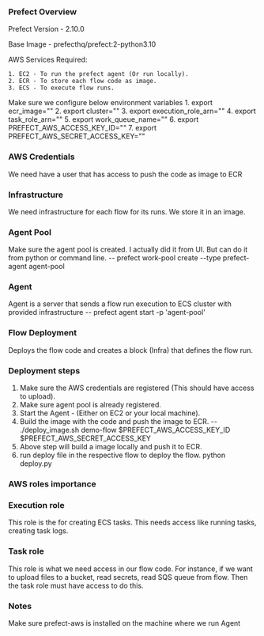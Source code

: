 ### Prefect Overview

 Prefect Version - 2.10.0

 Base Image - prefecthq/prefect:2-python3.10

 AWS Services Required:

    1. EC2 - To run the prefect agent (Or run locally).
    2. ECR - To store each flow code as image.
    3. ECS - To execute flow runs.

Make sure we configure below environment variables
    1. export ecr_image=""
    2. export cluster=""
    3. export execution_role_arn=""
    4. export task_role_arn=""
    5. export work_queue_name=""
    6. export PREFECT_AWS_ACCESS_KEY_ID=""
    7. export PREFECT_AWS_SECRET_ACCESS_KEY=""


### AWS Credentials
We need have a user that has access to push the code as image to ECR

### Infrastructure
We need infrastructure for each flow for its runs. We store it in an image.

### Agent Pool
Make sure the agent pool is created. I actually did it from UI. But can do it from python or command line.
    -- prefect work-pool create --type prefect-agent agent-pool

### Agent
Agent is a server that sends a flow run execution to ECS cluster with provided infrastructure
    -- prefect agent start -p 'agent-pool'

### Flow Deployment
Deploys the flow code and creates a block (Infra) that defines the flow run.


### Deployment steps
1. Make sure the AWS credentials are registered (This should have access to upload).
2. Make sure agent pool is already registered.
3. Start the Agent - (Either on EC2 or your local machine).
4. Build the image with the code and push the image to ECR.
    -- ./deploy_image.sh demo-flow $PREFECT_AWS_ACCESS_KEY_ID $PREFECT_AWS_SECRET_ACCESS_KEY
5. Above step will build a image locally and push it to ECR.
6. run deploy file in the respective flow to deploy the flow.
    python deploy.py


### AWS roles importance

### Execution role
This role is the for creating ECS tasks. This needs access like running tasks, creating task logs.

### Task role
This role is what we need access in our flow code. 
For instance, if we want to upload files to a bucket, read secrets, read SQS queue from flow. Then the task role must have access to do this.

### Notes
Make sure prefect-aws is installed on the machine where we run Agent